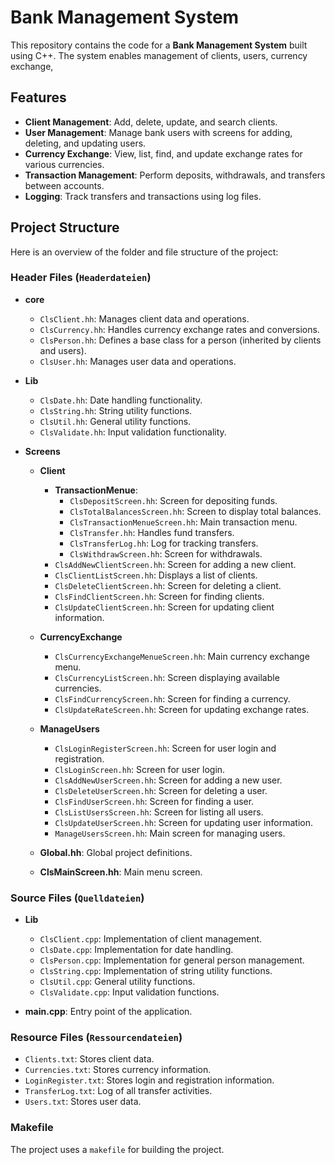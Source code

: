 # Bank Management System

This repository contains the code for a **Bank Management System** built using C++. The system enables management of clients, users, currency exchange,


## Features
- **Client Management**: Add, delete, update, and search clients.
- **User Management**: Manage bank users with screens for adding, deleting, and updating users.
- **Currency Exchange**: View, list, find, and update exchange rates for various currencies.
- **Transaction Management**: Perform deposits, withdrawals, and transfers between accounts.
- **Logging**: Track transfers and transactions using log files.
  
## Project Structure

Here is an overview of the folder and file structure of the project:

### Header Files (`Headerdateien`)
- **core**
  - `ClsClient.hh`: Manages client data and operations.
  - `ClsCurrency.hh`: Handles currency exchange rates and conversions.
  - `ClsPerson.hh`: Defines a base class for a person (inherited by clients and users).
  - `ClsUser.hh`: Manages user data and operations.
  
- **Lib**
  - `ClsDate.hh`: Date handling functionality.
  - `ClsString.hh`: String utility functions.
  - `ClsUtil.hh`: General utility functions.
  - `ClsValidate.hh`: Input validation functionality.
  
- **Screens**
  - **Client**
    - **TransactionMenue**:
      - `ClsDepositScreen.hh`: Screen for depositing funds.
      - `ClsTotalBalancesScreen.hh`: Screen to display total balances.
      - `ClsTransactionMenueScreen.hh`: Main transaction menu.
      - `ClsTransfer.hh`: Handles fund transfers.
      - `ClsTransferLog.hh`: Log for tracking transfers.
      - `ClsWithdrawScreen.hh`: Screen for withdrawals.
    - `ClsAddNewClientScreen.hh`: Screen for adding a new client.
    - `ClsClientListScreen.hh`: Displays a list of clients.
    - `ClsDeleteClientScreen.hh`: Screen for deleting a client.
    - `ClsFindClientScreen.hh`: Screen for finding clients.
    - `ClsUpdateClientScreen.hh`: Screen for updating client information.

  - **CurrencyExchange**
    - `ClsCurrencyExchangeMenueScreen.hh`: Main currency exchange menu.
    - `ClsCurrencyListScreen.hh`: Screen displaying available currencies.
    - `ClsFindCurrencyScreen.hh`: Screen for finding a currency.
    - `ClsUpdateRateScreen.hh`: Screen for updating exchange rates.

  - **ManageUsers**
    - `ClsLoginRegisterScreen.hh`: Screen for user login and registration.
    - `ClsLoginScreen.hh`: Screen for user login.
    - `ClsAddNewUserScreen.hh`: Screen for adding a new user.
    - `ClsDeleteUserScreen.hh`: Screen for deleting a user.
    - `ClsFindUserScreen.hh`: Screen for finding a user.
    - `ClsListUsersScreen.hh`: Screen for listing all users.
    - `ClsUpdateUserScreen.hh`: Screen for updating user information.
    - `ManageUsersScreen.hh`: Main screen for managing users.

  - **Global.hh**: Global project definitions.
  - **ClsMainScreen.hh**: Main menu screen.


### Source Files (`Quelldateien`)
- **Lib**
  - `ClsClient.cpp`: Implementation of client management.
  - `ClsDate.cpp`: Implementation for date handling.
  - `ClsPerson.cpp`: Implementation for general person management.
  - `ClsString.cpp`: Implementation of string utility functions.
  - `ClsUtil.cpp`: General utility functions.
  - `ClsValidate.cpp`: Input validation functions.
  
- **main.cpp**: Entry point of the application.

### Resource Files (`Ressourcendateien`)
- `Clients.txt`: Stores client data.
- `Currencies.txt`: Stores currency information.
- `LoginRegister.txt`: Stores login and registration information.
- `TransferLog.txt`: Log of all transfer activities.
- `Users.txt`: Stores user data.

### Makefile
The project uses a `makefile` for building the project.

